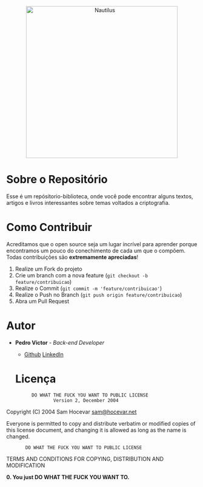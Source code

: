 <p align="center">
<img src="https://avatars.githubusercontent.com/u/120685946?s=200&v=4" width="400" alt="Nautilus">
</p>

# Sobre o Repositório

Esse é um repósitorio-biblioteca, onde você pode encontrar alguns textos, artigos e livros interessantes sobre temas voltados a criptografia. 


# Como Contribuir

Acreditamos que o open source seja um lugar incrível para aprender porque encontramos um pouco do conechimento de cada um que o compõem. Todas
contribuições são **extremamente apreciadas**!

1. Realize um Fork do projeto
2. Crie um branch com a nova feature (`git checkout -b feature/contribuicao`)
3. Realize o Commit (`git commit -m 'feature/contribuicao'`)
4. Realize o Push no Branch (`git push origin feature/contribuicao`)
5. Abra um Pull Request


# Autor

- **Pedro Victor** - _Back-end Developer_
  - [Github](https://github.com/httppedro) [LinkedIn](https://www.linkedin.com/in/pedrovictorferreira)




  # Licença

  
            DO WHAT THE FUCK YOU WANT TO PUBLIC LICENSE
                    Version 2, December 2004

 Copyright (C) 2004 Sam Hocevar <sam@hocevar.net>

 Everyone is permitted to copy and distribute verbatim or modified
 copies of this license document, and changing it is allowed as long
 as the name is changed.

           DO WHAT THE FUCK YOU WANT TO PUBLIC LICENSE
   TERMS AND CONDITIONS FOR COPYING, DISTRIBUTION AND MODIFICATION

  **0. You just DO WHAT THE FUCK YOU WANT TO.**

